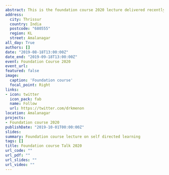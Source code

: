 ```yaml
---
abstract: This is the foundation course 2020 lecture delivered recently.
address:
  city: Thrissur
  country: India
  postcode: "680555"
  region: KL
  street: Amalanagar
all_day: True
authors: []
date: "2019-08-18T13:00:00Z"
date_end: "2019-09-18T13:00:00Z"
event: Foundation Course 2020
event_url: 
featured: false
image:
  caption: 'Foundation course'
  focal_point: Right
links:
- icon: twitter
  icon_pack: fab
  name: Follow
  url: https://twitter.com/drkmenon
location: Amalanagar
projects:
- Foundation course 2020
publishDate: "2019-10-01T00:00:00Z"
slides: 
summary: Foundation course lecture on self directed learning
tags: []
title: Foundation course Talk 2020
url_code: ""
url_pdf: ""
url_slides: ""
url_video: ""
---
```




